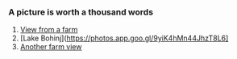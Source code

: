 ### A picture is worth a thousand words ###

1. [View from a farm](https://photos.app.goo.gl/f3YhLKsmyDEG1baK6)
2. [Lake Bohinj](https://photos.app.goo.gl/9yiK4hMn44JhzT8L6]
3. [Another farm view](https://photos.app.goo.gl/LjxeDyGXCwr9e9Y6A)
